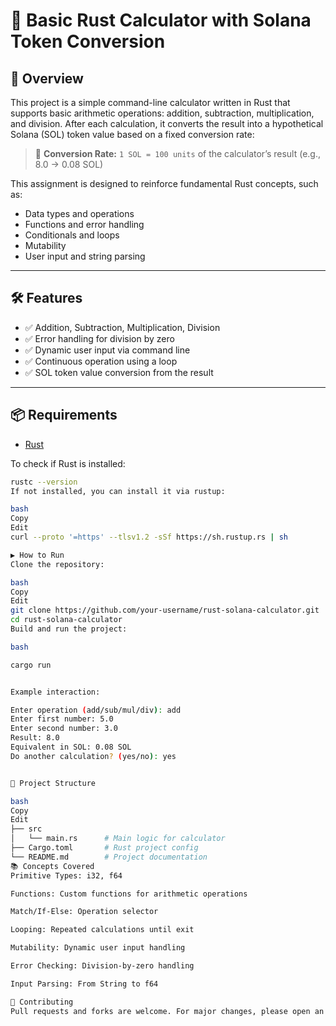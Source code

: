 # 🧮 Basic Rust Calculator with Solana Token Conversion

## 🚀 Overview

This project is a simple command-line calculator written in Rust that supports basic arithmetic operations: addition, subtraction, multiplication, and division. After each calculation, it converts the result into a hypothetical Solana (SOL) token value based on a fixed conversion rate:

> 💱 **Conversion Rate:** `1 SOL = 100 units` of the calculator’s result (e.g., 8.0 → 0.08 SOL)

This assignment is designed to reinforce fundamental Rust concepts, such as:

- Data types and operations
- Functions and error handling
- Conditionals and loops
- Mutability
- User input and string parsing

---

## 🛠 Features

- ✅ Addition, Subtraction, Multiplication, Division
- ✅ Error handling for division by zero
- ✅ Dynamic user input via command line
- ✅ Continuous operation using a loop
- ✅ SOL token value conversion from the result

---

## 📦 Requirements

- [Rust](https://www.rust-lang.org/tools/install)

To check if Rust is installed:

```bash
rustc --version
If not installed, you can install it via rustup:

bash
Copy
Edit
curl --proto '=https' --tlsv1.2 -sSf https://sh.rustup.rs | sh

▶️ How to Run
Clone the repository:

bash
Copy
Edit
git clone https://github.com/your-username/rust-solana-calculator.git
cd rust-solana-calculator
Build and run the project:

bash

cargo run


Example interaction:

Enter operation (add/sub/mul/div): add
Enter first number: 5.0
Enter second number: 3.0
Result: 8.0
Equivalent in SOL: 0.08 SOL
Do another calculation? (yes/no): yes


📂 Project Structure

bash
Copy
Edit
├── src
│   └── main.rs      # Main logic for calculator
├── Cargo.toml       # Rust project config
└── README.md        # Project documentation
📚 Concepts Covered
Primitive Types: i32, f64

Functions: Custom functions for arithmetic operations

Match/If-Else: Operation selector

Looping: Repeated calculations until exit

Mutability: Dynamic user input handling

Error Checking: Division-by-zero handling

Input Parsing: From String to f64

🤝 Contributing
Pull requests and forks are welcome. For major changes, please open an issue first to discuss what you would like to change.

